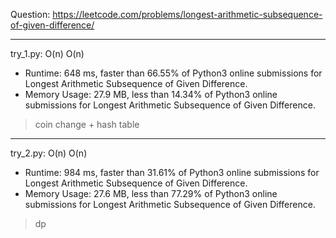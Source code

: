 Question: https://leetcode.com/problems/longest-arithmetic-subsequence-of-given-difference/

---

try_1.py: O(n) O(n)

* Runtime: 648 ms, faster than 66.55% of Python3 online submissions for Longest Arithmetic Subsequence of Given Difference.
* Memory Usage: 27.9 MB, less than 14.34% of Python3 online submissions for Longest Arithmetic Subsequence of Given Difference.

> coin change + hash table

---

try_2.py: O(n) O(n)

* Runtime: 984 ms, faster than 31.61% of Python3 online submissions for Longest Arithmetic Subsequence of Given Difference.
* Memory Usage: 27.6 MB, less than 77.29% of Python3 online submissions for Longest Arithmetic Subsequence of Given Difference.

> dp
